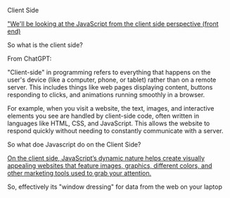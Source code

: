 Client Side
	
<a href= https://dev.to/crypto3p/javascript-explained-introduction-2i5i>"We'll be looking at the JavaScript from the client side perspective (front end) </a>	


So what is the client side? 

From ChatGPT:

"Client-side" in programming refers to everything that happens on the user's device (like a computer, phone, or tablet) rather than on a remote server. 
This includes things like web pages displaying content, buttons responding to clicks, and animations running smoothly in a browser.

For example, when you visit a website, the text, images, and interactive elements you see are handled by client-side code, often written in languages like HTML, CSS, and JavaScript. 
This allows the website to respond quickly without needing to constantly communicate with a server.

So what doe Javascript do on the Client Side?

<a href = https://www.ironhack.com/gb/blog/understanding-javascript-the-basics-of-client-side-web-development> On the client side, JavaScript’s dynamic nature helps create visually appealing websites that feature images, graphics, different colors, and other marketing tools used to grab your attention. </a>

So, effectively its "window dressing" for data from the web on your laptop
